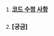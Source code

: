 1. ### [코드 수정 사항](https://github.com/ckdqja135/Typescript-restful-starter/blob/master/%EC%BD%94%EB%93%9C%EC%88%98%EC%A0%95.md)

2. ### [궁금]
